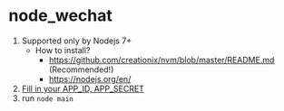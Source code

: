 # node_wechat

1. Supported only by Nodejs 7+
   + How to install?
     + https://github.com/creationix/nvm/blob/master/README.md (Recommended!)
     + https://nodejs.org/en/
2. [Fill in your APP_ID, APP_SECRET](https://github.com/guobinqiu/node_wechat/blob/master/main.js#L5-L8)
3. run `node main`
